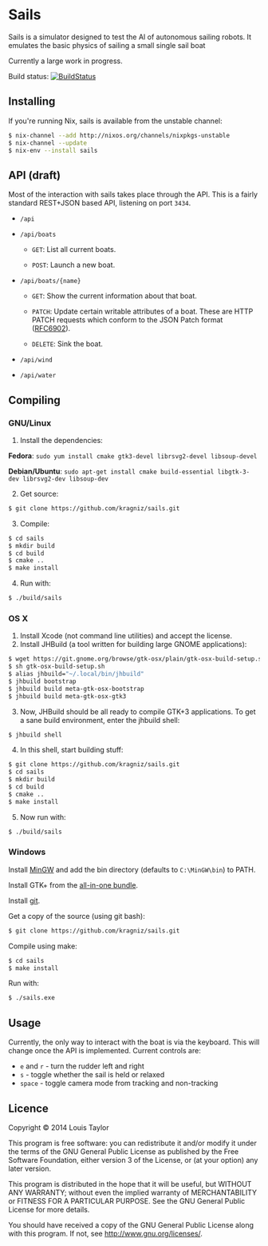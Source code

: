 Sails
=====

Sails is a simulator designed to test the AI of autonomous sailing robots. It
emulates the basic physics of sailing a small single sail boat

Currently a large work in progress.

Build status: [![BuildStatus](https://travis-ci.org/kragniz/sails.png?branch=master)](https://travis-ci.org/kragniz/sails)


Installing
----------

If you're running Nix, sails is available from the unstable channel:

```bash
$ nix-channel --add http://nixos.org/channels/nixpkgs-unstable
$ nix-channel --update
$ nix-env --install sails
```

API (draft)
-----------

Most of the interaction with sails takes place through the API. This is a
fairly standard REST+JSON based API, listening on port `3434`.

  - `/api`

  - `/api/boats`

    - `GET`: List all current boats.

    - `POST`: Launch a new boat.

  - `/api/boats/{name}`

    - `GET`: Show the current information about that boat.

    - `PATCH`: Update certain writable attributes of a boat. These are HTTP
      PATCH requests which conform to the JSON Patch format
      ([RFC6902](http://tools.ietf.org/html/rfc6902)).

    - `DELETE`: Sink the boat.

  - `/api/wind`

  - `/api/water`


Compiling
---------

### GNU/Linux

  1. Install the dependencies:

  __Fedora__: `sudo yum install cmake gtk3-devel librsvg2-devel libsoup-devel`

  __Debian/Ubuntu__: `sudo apt-get install cmake build-essential libgtk-3-dev librsvg2-dev libsoup-dev`

  2. Get source:

  ```bash
  $ git clone https://github.com/kragniz/sails.git
  ```

  3. Compile:

  ```bash
  $ cd sails
  $ mkdir build
  $ cd build
  $ cmake ..
  $ make install
  ```

  4. Run with:

  ```bash
  $ ./build/sails
  ```

### OS X

  1. Install Xcode (not command line utilities) and accept the license.
  2. Install JHBuild (a tool written for building large GNOME applications):

  ```bash
  $ wget https://git.gnome.org/browse/gtk-osx/plain/gtk-osx-build-setup.sh
  $ sh gtk-osx-build-setup.sh
  $ alias jhbuild="~/.local/bin/jhbuild"
  $ jhbuild bootstrap
  $ jhbuild build meta-gtk-osx-bootstrap
  $ jhbuild build meta-gtk-osx-gtk3
  ```

  3. Now, JHBuild should be all ready to compile GTK+3 applications. To get a
     sane build environment, enter the jhbuild shell:

  ```bash
  $ jhbuild shell
  ```

  4. In this shell, start building stuff:

  ```bash
  $ git clone https://github.com/kragniz/sails.git
  $ cd sails
  $ mkdir build
  $ cd build
  $ cmake ..
  $ make install
  ```

  5. Now run with:

  ```bash
  $ ./build/sails
  ```

### Windows

Install [MinGW](http://www.mingw.org/) and add the bin directory (defaults to
`C:\MinGW\bin`) to PATH.

Install GTK+ from the [all-in-one bundle](http://www.gtk.org/download/win32_tutorial.php).

Install [git](http://git-scm.com/download/win).

Get a copy of the source (using git bash):

```bash
$ git clone https://github.com/kragniz/sails.git
```

Compile using make:

```bash
$ cd sails
$ make install
```

Run with:

```bash
$ ./sails.exe
```


Usage
-----

Currently, the only way to interact with the boat is via the keyboard. This
will change once the API is implemented. Current controls are:

  - `e` and `r` - turn the rudder left and right
  - `s` - toggle whether the sail is held or relaxed
  - `space` - toggle camera mode from tracking and non-tracking

Licence
-------

Copyright © 2014 Louis Taylor

This program is free software: you can redistribute it and/or modify it under
the terms of the GNU General Public License as published by the Free Software
Foundation, either version 3 of the License, or (at your option) any later
version.

This program is distributed in the hope that it will be useful, but WITHOUT ANY
WARRANTY; without even the implied warranty of MERCHANTABILITY or FITNESS FOR A
PARTICULAR PURPOSE.  See the GNU General Public License for more details.

You should have received a copy of the GNU General Public License along with
this program.  If not, see <http://www.gnu.org/licenses/>.

